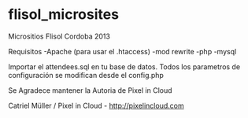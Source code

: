 flisol_microsites
=================

Micrositios Flisol Cordoba 2013

Requisitos
-Apache (para usar el .htaccess)
-mod rewrite
-php
-mysql

Importar el attendees.sql en tu base de datos.
Todos los parametros de configuración se modifican desde el config.php

Se Agradece mantener la Autoria de Pixel in Cloud


Catriel Müller / Pixel in Cloud - http://pixelincloud.com
